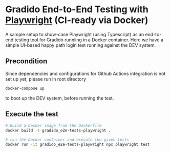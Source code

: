 # Gradido End-to-End Testing with [Playwright](https://playwright.dev/) (CI-ready via Docker)


A sample setup to show-case Playwright (using Typescript) as an end-to-end testing tool for Gradido runniing in a Docker container.
Here we have a simple UI-based happy path login test running against the DEV system.

## Precondition
Since dependencies and configurations for Github Actions integration is not set up yet, please run in root directory

```bash
docker-compose up
```

to boot up the DEV system, before running the test.

## Execute the test

```bash
# build a Docker image from the Dockerfile
docker build -t gradido_e2e-tests-playwright .

# run the Docker container and execute the given tests
docker run -it gradido_e2e-tests-playwright npx playwright test
```
